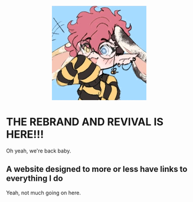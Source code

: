 <p align="center">
	<img src="./WaviestBalloon_files/Astrid.png">
</p>

<h1>THE REBRAND AND REVIVAL IS HERE!!!</h1>

Oh yeah, we're back baby.

<h2>A website designed to more or less have links to everything I do</h2>

Yeah, not much going on here.
